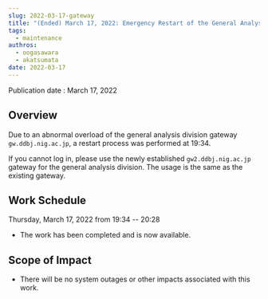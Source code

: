 ```yaml
---
slug: 2022-03-17-gateway
title: "(Ended) March 17, 2022: Emergency Restart of the General Analysis division Gateway"
tags:
  - maintenance
authros:
  - oogasawara
  - akatsumata
date: 2022-03-17
---
```


Publication date : March 17, 2022

## Overview

Due to an abnormal overload of the general analysis division gateway `gw.ddbj.nig.ac.jp`, a restart process was performed at 19:34.

If you cannot log in, please use the newly established `gw2.ddbj.nig.ac.jp` gateway for the general analysis division.
The usage is the same as the existing gateway.


## Work Schedule

Thursday, March 17, 2022 from 19:34  -- 20:28

- The work has been completed and is now available.


## Scope of Impact

- There will be no system outages or other impacts associated with this work.
